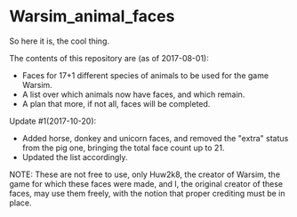 # Warsim_animal_faces

So here it is, the cool thing.

The contents of this repository are (as of 2017-08-01):
- Faces for 17+1 different species of animals to be used for the game Warsim.
- A list over which animals now have faces, and which remain.
- A plan that more, if not all, faces will be completed.

Update #1(2017-10-20):
- Added horse, donkey and unicorn faces, and removed the "extra" status from the pig one, bringing the total face count up to 21.
- Updated the list accordingly.

NOTE: These are not free to use, only Huw2k8, the creator of Warsim, the game for which these faces were made, 
      and I, the original creator of these faces, may use them freely, with the notion that proper crediting must be in place.
